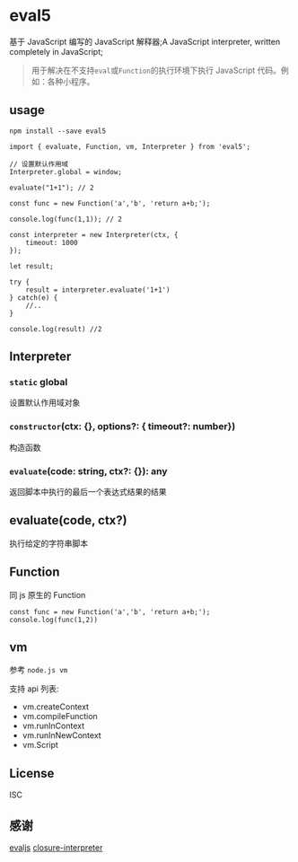 # eval5

基于 JavaScript 编写的 JavaScript 解释器;A JavaScript interpreter, written completely in JavaScript;

> 用于解决在不支持`eval`或`Function`的执行环境下执行 JavaScript 代码。例如：各种小程序。

## usage

`npm install --save eval5`

```
import { evaluate, Function, vm, Interpreter } from 'eval5';

// 设置默认作用域
Interpreter.global = window;

evaluate("1+1"); // 2

const func = new Function('a','b', 'return a+b;');

console.log(func(1,1)); // 2

const interpreter = new Interpreter(ctx, {
    timeout: 1000
});

let result;

try {
    result = interpreter.evaluate('1+1')
} catch(e) {
    //..
}

console.log(result) //2

```

## Interpreter

### `static` global

设置默认作用域对象

### `constructor`(ctx: {}, options?: { timeout?: number})

构造函数

### `evaluate`(code: string, ctx?: {}): any

返回脚本中执行的最后一个表达式结果的结果

## evaluate(code, ctx?)

执行给定的字符串脚本

## Function

同 js 原生的 Function

```
const func = new Function('a','b', 'return a+b;');
console.log(func(1,2))
```

## vm

参考 `node.js vm`

支持 api 列表:

-   vm.createContext
-   vm.compileFunction
-   vm.runInContext
-   vm.runInNewContext
-   vm.Script

## License

ISC

## 感谢

[evaljs][]
[closure-interpreter][]

[evaljs]: https://github.com/marten-de-vries/evaljs
[closure-interpreter]: https://github.com/int3/closure-interpreter
